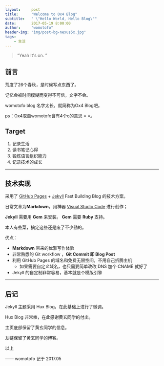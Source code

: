 ```yaml
---
layout:     post
title:      "Welcome to Ox4 Blog"
subtitle:   " \"Hello World, Hello Blog\""
date:       2017-05-19 8:00:00
author:     "womotofo"
header-img: "img/post-bg-nexus5x.jpg"
tags:
    - 生活
---
```


> “Yeah It's on. ”


## 前言

荒度了26个春秋，是时候写点东西了。

记忆会被时间模糊而变得不可信，文字不会。

womotofo blog 名字太长，就简称为Ox4 Blog吧。

ps：Ox4取自womotofo含有4个o的意思 = =。

## Target
1. 记录生活
2. 读书笔记心得
3. 锻炼语言组织能力
4. 记录技术的成长

---

## 技术实现

采用了 [GitHub Pages](https://pages.github.com/) + [Jekyll](http://jekyllrb.com/) Fast Building Blog 的技术方案。

日常文章为**Markdown**，用神器 [Visual Studio Code](https://code.visualstudio.com/) 进行创作；

**Jekyll** 需要用 **Gem** 来安装。
**Gem** 需要 **Ruby** 支持。

本人有些菜，搞定这些还是废了不少劲的。

优点：
* **Markdown** 带来的优雅写作体验
* 非常熟悉的 Git workflow ，**Git Commit 即 Blog Post**
* 利用 GitHub Pages 的域名和免费无限空间，不用自己折腾主机
	* 如果需要自定义域名，也只需要简单改改 DNS 加个 CNAME 就好了
* Jekyll 的自定制非常容易，基本就是个模版引擎

---

## 后记

Jekyll 主题采用 Hux Blog，在此基础上进行了微调。

Hux Blog 非常棒，在此感谢黄玄同学的付出。

主页底部保留了黄玄同学的信息。

友链保留了黄玄同学的博客。

以上

—— womotofo 记于 2017.05
